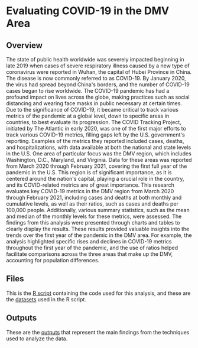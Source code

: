 # Evaluating COVID-19 in the DMV Area
## Overview
The state of public health worldwide was severely impacted beginning in late 2019 when cases of severe respiratory illness caused by a new type of coronavirus were reported in Wuhan, the capital of Hubei Province in China. The disease is now commonly referred to as COVID-19. By January 2020, the virus had spread beyond China's borders, and the number of COVID-19 cases began to rise worldwide. The COVID-19 pandemic has had a profound impact on lives across the globe, making practices such as social distancing and wearing face masks in public necessary at certain times. Due to the significance of COVID-19, it became critical to track various metrics of the pandemic at a global level, down to specific areas in countries, to best evaluate its progression.
The COVID Tracking Project, initiated by The Atlantic in early 2020, was one of the first major efforts to track various COVID-19 metrics, filling gaps left by the U.S. government's reporting. Examples of the metrics they reported included cases, deaths, and hospitalizations, with data available at both the national and state levels in the U.S. One area of particular focus was the DMV region, which includes Washington, D.C., Maryland, and Virginia. Data for these areas was reported from March 2020 through February 2021, covering the first full year of the pandemic in the U.S. This region is of significant importance, as it is centered around the nation's capital, playing a crucial role in the country, and its COVID-related metrics are of great importance.
This research evaluates key COVID-19 metrics in the DMV region from March 2020 through February 2021, including cases and deaths at both monthly and cumulative levels, as well as their ratios, such as cases and deaths per 100,000 people. Additionally, various summary statistics, such as the mean and median of the monthly levels for these metrics, were assessed. The findings from this analysis were presented through charts and tables to clearly display the results. These results provided valuable insights into the trends over the first year of the pandemic in the DMV area. For example, the analysis highlighted specific rises and declines in COVID-19 metrics throughout the first year of the pandemic, and the use of ratios helped facilitate comparisons across the three areas that make up the DMV, accounting for population differences.
## Files
This is the [R script](https://github.com/AlexZak135/DMV-COVID-19/blob/main/Code/DMV-COVID-19-Code.R) containing the code used for this analysis, and these are the [datasets](https://github.com/AlexZak135/DMV-COVID-19/tree/main/Data) used in the R script.
## Outputs
These are the [outputs](https://github.com/AlexZak135/DMV-COVID-19/tree/main/Outputs) that represent the main findings from the techniques used to analyze the data.
